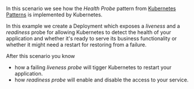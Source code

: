 In this scenario we see how the _Health Probe_ pattern from [Kubernetes Patterns](https://k8spatterns.io) is implemented by Kubernetes.

In this example we create a Deployment which exposes a _liveness_ and a _readiness_ probe for allowing Kubernetes to detect the health of your application and whether it's ready to serve its business functionality or whether it might need a restart for restoring from a failure.

After this scenario you know

* how a failing _liveness probe_ will tigger Kubernetes to restart your application.
* how _readiness probe_ will enable and disable the access to your service.
